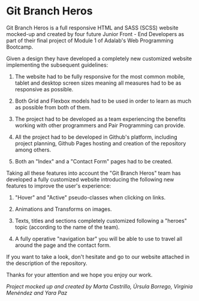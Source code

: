 # Git Branch Heros

Git Branch Heros is a full responsive HTML and SASS (SCSS) website mocked-up and created by four future Junior Front - End Developers as part of their final project of Module 1 of Adalab's Web Programming Bootcamp.

Given a design they have developed a completely new customized website implementing the subsequent guidelines:

1. The website had to be fully responsive for the most common mobile, tablet and desktop screen sizes meaning all measures had to be as responsive as possible.

2. Both Grid and Flexbox models had to be used in order to learn as much as possible from both of them.

3. The project had to be developed as a team experiencing the benefits working with other programmers and Pair Programming can provide.

4. All the project had to be developed in Github's platform, including project planning, Github Pages hosting and creation of the repository among others.

5. Both an "Index" and a "Contact Form" pages had to be created.

Taking all these features into account the "Git Branch Heros" team has developed a fully customized website introducing the following new features to improve the user's experience:

1. "Hover" and "Active" pseudo-classes when clicking on links.

2. Animations and Transforms on images.

3. Texts, titles and sections completely customized following a "heroes" topic (according to the name of the team).

4. A fully operative "navigation bar" you will be able to use to travel all around the page and the contact form.

If you want to take a look, don't hesitate and go to our website attached in the description of the repository.

Thanks for your attention and we hope you enjoy our work.

_Project mocked up and created by Marta Castrillo, Úrsula Borrego, Virginia Menéndez and Yara Paz_
